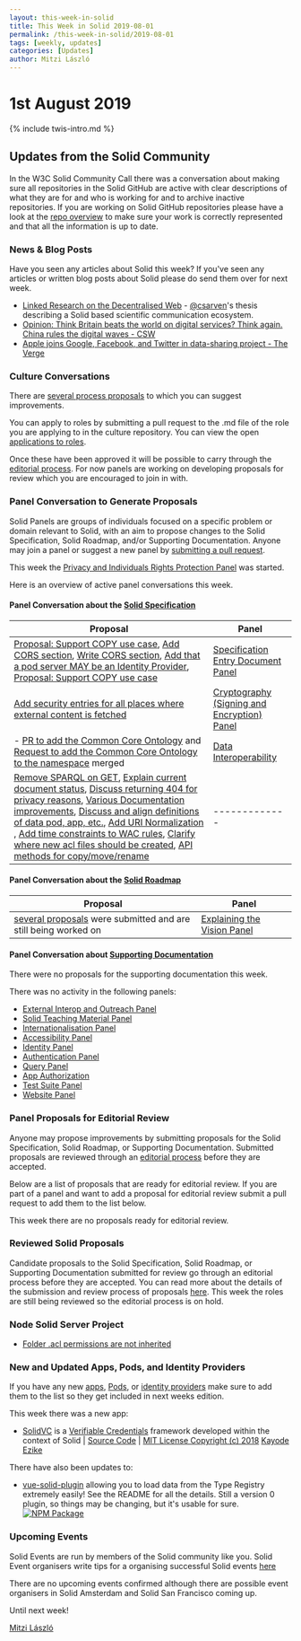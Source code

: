 ```yaml
---
layout: this-week-in-solid
title: This Week in Solid 2019-08-01
permalink: /this-week-in-solid/2019-08-01
tags: [weekly, updates]
categories: [Updates]
author: Mitzi László
---
```


# 1st August 2019

{% include twis-intro.md %}

## Updates from the Solid Community

In the W3C Solid Community Call there was a conversation about making sure all repositories in the Solid GitHub are active with clear descriptions of what they are for and who is working for and to archive inactive repositories. If you are working on Solid GitHub repositories please have a look at the [repo overview](https://github.com/solid/information/blob/master/repo-overview.md) to make sure your work is correctly represented and that all the information is up to date. 

### News & Blog Posts
Have you seen any articles about Solid this week? If you've seen any articles or written blog posts about Solid please do send them over for next week.

* [Linked Research on the Decentralised Web](https://csarven.ca/linked-research-decentralised-web) - [@csarven](https://github.com/csarven)'s thesis describing a Solid based scientific communication ecosystem.
* [Opinion: Think Britain beats the world on digital services? Think again. China rules the digital waves - CSW](https://civilserviceworld.com/articles/opinion/opinion-think-britain-beats-world-digital-services-think-again-china-rules-digital) 
* [Apple joins Google, Facebook, and Twitter in data-sharing project - The Verge](https://www.theverge.com/2019/7/30/20746868/apple-data-transfer-project-google-microsoft-twitter)

### Culture Conversations 

There are [several process proposals](https://github.com/solid/process/pulls) to which you can suggest improvements. 

You can apply to roles by submitting a pull request to the .md file of the role you are applying to in the culture repository. You can view the open [applications to roles](https://github.com/solid/process/pulls). 

Once these have been approved it will be possible to carry through the [editorial process](https://github.com/solid/process#reviewing-proposals). For now panels are working on developing proposals for review which you are encouraged to join in with. 

### Panel Conversation to Generate Proposals 
Solid Panels are groups of individuals focused on a specific problem or domain relevant to Solid, with an aim to propose changes to the Solid Specification, Solid Roadmap, and/or Supporting Documentation. Anyone may join a panel or suggest a new panel by [submitting a pull request](https://github.com/solid/process/blob/master/panels.md).

This week the [Privacy and Individuals Rights Protection Panel](https://github.com/solid/process/blob/master/panels.md#privacy-and-individuals-rights-protection-panel) was started. 

Here is an overview of active panel conversations this week. 

#### Panel Conversation about the [Solid Specification](https://github.com/solid/specification)

| Proposal  | Panel |
| ------------- | ------------- |
| [Proposal: Support COPY use case](https://github.com/solid/specification/issues/19#issuecomment-516140550), [Add CORS section](https://github.com/solid/specification/pull/13), [Write CORS section](https://github.com/solid/specification/issues/12), [Add that a pod server MAY be an Identity Provider](https://github.com/solid/specification/issues/7), [Proposal: Support COPY use case](https://github.com/solid/specification/issues/19)  | [Specification Entry Document Panel](https://github.com/solid/process/blob/master/panels.md#specification-entry-document-panel) |
| [Add security entries for all places where external content is fetched](https://github.com/solid/specification/issues/21)   | [Cryptography (Signing and Encryption) Panel](https://github.com/solid/process/blob/master/panels.md#cryptography-signing-and-encryption-panel) |
| - [PR to add the Common Core Ontology](https://github.com/solid/solid-namespace/pull/8) and [Request to add the Common Core Ontology to the namespace](https://github.com/solid/solid-namespace/issues/12) merged| [Data Interoperability](https://github.com/solid/process/blob/master/panels.md#data-interoperability) |
| [Remove SPARQL on GET](https://github.com/solid/solid-spec/pull/206#issuecomment-514736803), [Explain current document status](https://github.com/solid/solid-spec/pull/207), [Discuss returning 404 for privacy reasons](https://github.com/solid/specification/issues/14), [Various Documentation improvements](https://github.com/solid/webid-oidc-spec/pull/27#issuecomment-502040911), [Discuss and align definitions of data pod, app, etc.](https://github.com/solid/specification/issues/16), [Add URI Normalization](https://github.com/solid/specification/issues/22) , [Add time constraints to WAC rules](https://github.com/solid/specification/issues/20), [Clarify where new acl files should be created](https://github.com/solid/web-access-control-spec/issues/62#issuecomment-516407391), [API methods for copy/move/rename](https://github.com/solid/solid-spec/issues/156#issuecomment-516141860) | ------------- |


#### Panel Conversation about the [Solid Roadmap](https://github.com/solid/roadmap) 

| Proposal  | Panel |
| ------------- | ------------- |
|[several proposals](https://github.com/solid/roadmap/pulls) were submitted and are still being worked on | [Explaining the Vision Panel](https://github.com/solid/process/blob/master/panels.md#explaining-the-vision-panel) |

#### Panel Conversation about [Supporting Documentation](https://github.com/solid/information/tree/master/documentation)
There were no proposals for the supporting documentation this week. 

There was no activity in the following panels: 
* [External Interop and Outreach Panel](https://github.com/solid/process/blob/master/panels.md#external-interop-and-outreach-panel) 
* [Solid Teaching Material Panel](https://github.com/solid/process/blob/master/panels.md#solid-teaching-material-panel)
* [Internationalisation Panel](https://github.com/solid/process/blob/master/panels.md#internationalisation-panel)
* [Accessibility Panel](https://github.com/solid/process/blob/master/panels.md#accessibility-panel)
* [Identity Panel](https://github.com/solid/process/blob/master/panels.md#identity-panel)
* [Authentication Panel](https://github.com/solid/process/blob/master/panels.md#authentication-panel)
* [Query Panel](https://github.com/solid/process/blob/master/panels.md#query-panel) 
* [App Authorization](https://github.com/solid/process/blob/master/panels.md#app-authorization)
* [Test Suite Panel](https://github.com/solid/process/blob/master/panels.md#test-suite-panel)
* [Website Panel](https://github.com/solid/process/blob/master/panels.md#website-panel) 

### Panel Proposals for Editorial Review 
Anyone may propose improvements by submitting proposals for the Solid Specification, Solid Roadmap, or Supporting Documentation. Submitted proposals are reviewed through an [editorial process](https://github.com/solid/process#reviewing-proposals) before they are accepted.

Below are a list of proposals that are ready for editorial review. If you are part of a panel and want to add a proposal for editorial review submit a pull request to add them to the list below. 

This week there are no proposals ready for editorial review. 

### Reviewed Solid Proposals
Candidate proposals to the Solid Specification, Solid Roadmap, or Supporting Documentation submitted for review go through an editorial process before they are accepted. You can read more about the details of the submission and review process of proposals [here](https://github.com/solid/process#how-to-make-changes). This week the roles are still being reviewed so the editorial process is on hold. 

### Node Solid Server Project 

* [Folder .acl permissions are not inherited](https://github.com/solid/node-solid-server/issues/1279)

### New and Updated Apps, Pods, and Identity Providers
If you have any new [apps](https://github.com/solid/solid-apps), [Pods](https://github.com/solid/pods), or [identity providers](https://github.com/solid/solid-idp-list) make sure to add them to the list so they get included in next weeks edition.

This week there was a new app: 
* [SolidVC](https://github.com/kezike/solid-vc) is a [Verifiable Credentials](https://w3c.github.io/vc-data-model/) framework developed within the context of Solid | [Source Code](https://github.com/kezike/solid-vc) | [MIT License Copyright (c) 2018](https://github.com/kezike/solid-vc/blob/master/LICENSE) [Kayode Ezike](https://github.com/kezike)

There have also been updates to: 
* [vue-solid-plugin](https://github.com/JordanShurmer/vue-solid-plugin) allowing you to load data from the Type Registry extremely easily! See the README for all the details. Still a version 0 plugin, so things may be changing, but it's usable for sure. [![NPM Package](https://img.shields.io/npm/v/vue-solid-plugin.svg)](http://npmjs.com/package/vue-solid-plugin)

### Upcoming Events

Solid Events are run by members of the Solid community like you. Solid Event organisers write tips for a organising successful Solid events [here](https://github.com/solid/information/blob/master/solid-events.md)

There are no upcoming events confirmed although there are possible event organisers in Solid Amsterdam and Solid San Francisco coming up. 

Until next week!

[Mitzi László](https://github.com/Mitzi-Laszlo)

